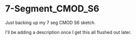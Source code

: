 # 7-Segment_CMOD_S6
Just backing up my 7 seg CMOD S6 sketch.


I'll be adding a description once I get this all flushed out later.
